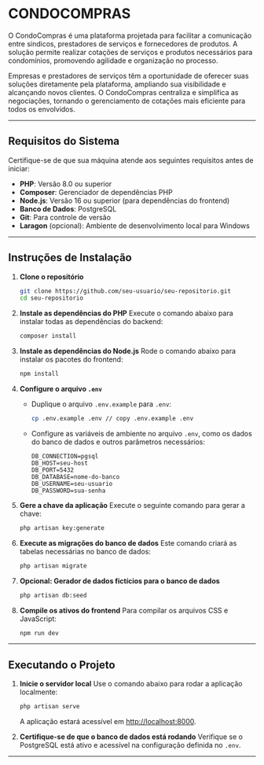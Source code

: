 # CONDOCOMPRAS

O CondoCompras é uma plataforma projetada para facilitar a comunicação entre síndicos, prestadores de serviços e fornecedores de produtos. A solução permite realizar cotações de serviços e produtos necessários para condomínios, promovendo agilidade e organização no processo.

Empresas e prestadores de serviços têm a oportunidade de oferecer suas soluções diretamente pela plataforma, ampliando sua visibilidade e alcançando novos clientes. O CondoCompras centraliza e simplifica as negociações, tornando o gerenciamento de cotações mais eficiente para todos os envolvidos.

---

## Requisitos do Sistema

Certifique-se de que sua máquina atende aos seguintes requisitos antes de iniciar:

- **PHP**: Versão 8.0 ou superior
- **Composer**: Gerenciador de dependências PHP
- **Node.js**: Versão 16 ou superior (para dependências do frontend)
- **Banco de Dados**: PostgreSQL
- **Git**: Para controle de versão
- **Laragon** (opcional): Ambiente de desenvolvimento local para Windows

---

## Instruções de Instalação

1. **Clone o repositório**
   ```bash
   git clone https://github.com/seu-usuario/seu-repositorio.git
   cd seu-repositorio
   ```

2. **Instale as dependências do PHP**
   Execute o comando abaixo para instalar todas as dependências do backend:
   ```bash
   composer install
   ```

3. **Instale as dependências do Node.js**
   Rode o comando abaixo para instalar os pacotes do frontend:
   ```bash
   npm install
   ```

4. **Configure o arquivo `.env`**
   - Duplique o arquivo `.env.example` para `.env`:
     ```bash
     cp .env.example .env // copy .env.example .env
     ```
   - Configure as variáveis de ambiente no arquivo `.env`, como os dados do banco de dados e outros parâmetros necessários:
     ```env
     DB_CONNECTION=pgsql
     DB_HOST=seu-host
     DB_PORT=5432
     DB_DATABASE=nome-do-banco
     DB_USERNAME=seu-usuario
     DB_PASSWORD=sua-senha
     ```

5. **Gere a chave da aplicação**
   Execute o seguinte comando para gerar a chave:
   ```bash
   php artisan key:generate
   ```

6. **Execute as migrações do banco de dados**
   Este comando criará as tabelas necessárias no banco de dados:
   ```bash
   php artisan migrate 
   ```

7. **Opcional: Gerador de dados fictícios para o banco de dados**
   ```bash
   php artisan db:seed
   ```

8. **Compile os ativos do frontend**
   Para compilar os arquivos CSS e JavaScript:
   ```bash
   npm run dev
   ```
---

## Executando o Projeto

1. **Inicie o servidor local**
   Use o comando abaixo para rodar a aplicação localmente:
   ```bash
   php artisan serve
   ```
   A aplicação estará acessível em [http://localhost:8000](http://localhost:8000).

2. **Certifique-se de que o banco de dados está rodando**
   Verifique se o PostgreSQL está ativo e acessível na configuração definida no `.env`.

---